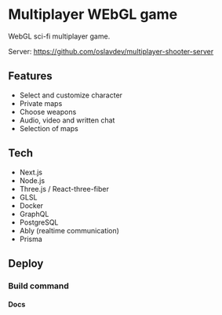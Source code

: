 # Multiplayer WEbGL game

WebGL sci-fi multiplayer game.

Server: https://github.com/oslavdev/multiplayer-shooter-server

## Features

- Select and customize character
- Private maps
- Choose weapons
- Audio, video and written chat
- Selection of maps

## Tech

- Next.js
- Node.js 
- Three.js / React-three-fiber
- GLSL
- Docker
- GraphQL
- PostgreSQL
- Ably (realtime communication)
- Prisma

## Deploy

### Build command

#### Docs
